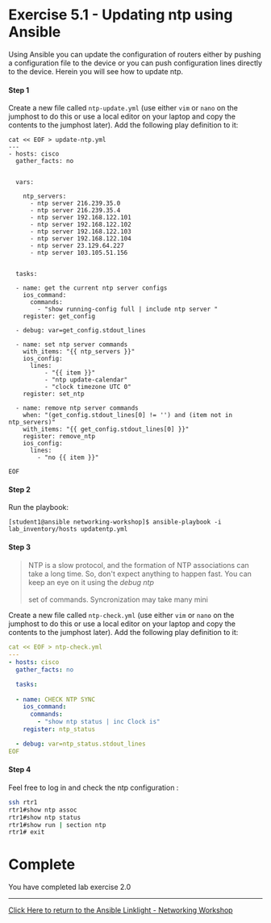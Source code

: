 # Exercise 5.1 - Updating ntp using Ansible

Using Ansible you can update the configuration of routers either by pushing a configuration file to the device or you can push configuration lines directly to the device.  Herein you will see how to update ntp.

#### Step 1

Create a new file called `ntp-update.yml` (use either `vim` or `nano` on the jumphost to do this or use a local editor on your laptop and copy the contents to the jumphost later). Add the following play definition to it:


``` 
cat << EOF > update-ntp.yml
---
- hosts: cisco
  gather_facts: no


  vars:
  
    ntp_servers:
      - ntp server 216.239.35.0
      - ntp server 216.239.35.4
      - ntp server 192.168.122.101
      - ntp server 192.168.122.102
      - ntp server 192.168.122.103
      - ntp server 192.168.122.104
      - ntp server 23.129.64.227
      - ntp server 103.105.51.156


  tasks:
  
  - name: get the current ntp server configs
    ios_command:
      commands:
        - "show running-config full | include ntp server "
    register: get_config

  - debug: var=get_config.stdout_lines

  - name: set ntp server commands
    with_items: "{{ ntp_servers }}"
    ios_config:
      lines:
          - "{{ item }}"
          - "ntp update-calendar"
          - "clock timezone UTC 0"
    register: set_ntp

  - name: remove ntp server commands
    when: "(get_config.stdout_lines[0] != '') and (item not in ntp_servers)"
    with_items: "{{ get_config.stdout_lines[0] }}"
    register: remove_ntp
    ios_config:
      lines:
        - "no {{ item }}"

EOF
```

#### Step 2

Run the playbook:

``` shell
[student1@ansible networking-workshop]$ ansible-playbook -i lab_inventory/hosts updatentp.yml
```


#### Step 3
> NTP is a slow protocol, and the formation of NTP associations can take a long time. So, don't expect anything to happen fast. You can keep an eye on it using the  _debug ntp <option>_ set of commands.  Syncronization may take many mini


Create a new file called `ntp-check.yml` (use either `vim` or `nano` on the jumphost to do this or use a local editor on your laptop and copy the contents to the jumphost later). Add the following play definition to it:


``` yaml
cat << EOF > ntp-check.yml 
---
- hosts: cisco
  gather_facts: no

  tasks:
  
  - name: CHECK NTP SYNC
    ios_command:
      commands:
        - "show ntp status | inc Clock is"
    register: ntp_status

  - debug: var=ntp_status.stdout_lines
EOF
```

#### Step 4

Feel free to log in and check the ntp configuration :

```bash
ssh rtr1
rtr1#show ntp assoc
rtr1#show ntp status
rtr1#show run | section ntp
rtr1# exit
```


# Complete

You have completed lab exercise 2.0

---
[Click Here to return to the Ansible Linklight - Networking Workshop](../../README.md)
<!--stackedit_data:
eyJoaXN0b3J5IjpbMTM3MzEwNjE1OSwxMzU5OTIwMzA2LDI0OT
IyMDUxMiwxNTc1NDE1OTE3LDg1NTU5OTQ3Nyw4NTU1OTk0Nzcs
MTk1MzUzNTg5Nl19
-->